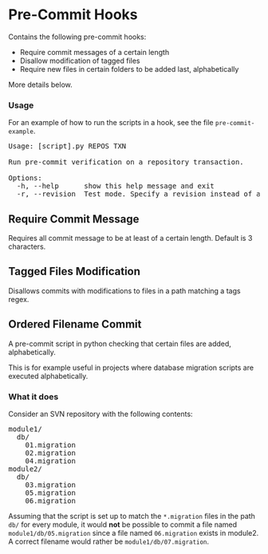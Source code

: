 Pre-Commit Hooks
================

Contains the following pre-commit hooks:

- Require commit messages of a certain length
- Disallow modification of tagged files
- Require new files in certain folders to be added last, alphabetically

More details below.

### Usage

For an example of how to run the scripts in a hook, see the file `pre-commit-example`.

<pre>
Usage: [script].py REPOS TXN

Run pre-commit verification on a repository transaction.

Options:
  -h, --help      show this help message and exit
  -r, --revision  Test mode. Specify a revision instead of a transaction.
</pre>

Require Commit Message
----------------------

Requires all commit message to be at least of a certain length. Default is 3 characters.


Tagged Files Modification
-------------------------

Disallows commits with modifications to files in a path matching a tags regex.


Ordered Filename Commit
-----------------------

A pre-commit script in python checking that certain files are added, alphabetically.

This is for example useful in projects where database migration scripts are
executed alphabetically.

### What it does

Consider an SVN repository with the following contents:

<pre>
module1/
  db/
    01.migration
    02.migration
    04.migration
module2/
  db/
    03.migration
    05.migration
    06.migration
</pre>

Assuming that the script is set up to match the `*.migration` files in the path `db/`
for every module, it would **not** be possible to commit a file named
`module1/db/05.migration` since a file named `06.migration` exists in module2.
A correct filename would rather be `module1/db/07.migration`.
